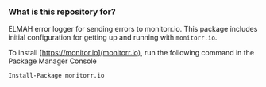 ### What is this repository for? ###

ELMAH error logger for sending errors to monitorr.io. This package includes initial configuration for getting up and running with `monitorr.io`.

To install [https://monitor.io](monitorr.io), run the following command in the Package Manager Console

`Install-Package monitorr.io`
